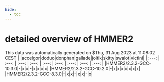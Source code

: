 ```yaml
---
hide:
  - toc
---
```


detailed overview of HMMER2
===========================


This data was automatically generated on $Thu, 31 Aug 2023 at 11:08:02 CEST
| |accelgor|doduo|donphan|gallade|joltik|skitty|swalot|victini|
| :---: | :---: | :---: | :---: | :---: | :---: | :---: | :---: | :---: |
|HMMER2/2.3.2-GCC-10.3.0|-|x|x|-|x|x|x|x|
|HMMER2/2.3.2-GCC-10.2.0|-|x|x|x|x|x|x|x|
|HMMER2/2.3.2-GCC-8.3.0|-|x|x|-|x|x|-|x|
